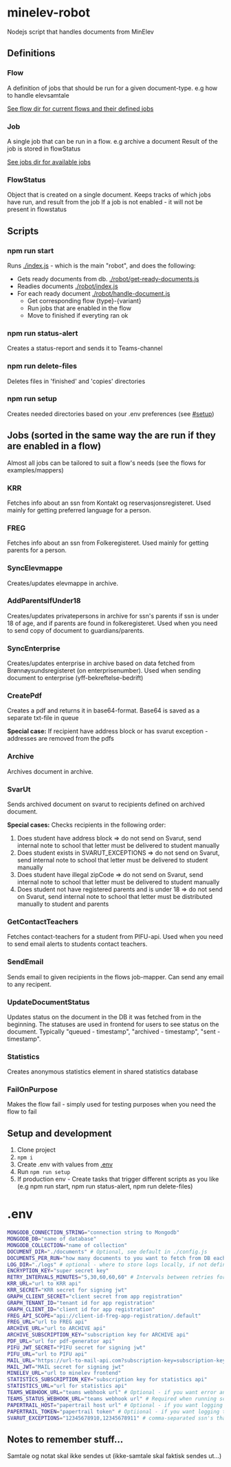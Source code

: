 # minelev-robot
Nodejs script that handles documents from MinElev

## Definitions
### Flow
A definition of jobs that should be run for a given document-type. e.g how to handle elevsamtale

[See flow dir for current flows and their defined jobs](./flows)

### Job
A single job that can be run in a flow. e.g archive a document
Result of the job is stored in flowStatus

[See jobs dir for available jobs](./jobs)

### FlowStatus
Object that is created on a single document. Keeps tracks of which jobs have run, and result from the job
If a job is not enabled - it will not be present in flowstatus

## Scripts
### npm run start
Runs [./index.js](./index.js) - which is the main "robot", and does the following:
- Gets ready documents from db. [./robot/get-ready-documents.js](./robot/get-ready-documents.js)
- Readies documents [./robot/index.js](./robot/index.js)
- For each ready document [./robot/handle-document.js](./robot/handle-document.js)
  - Get corresponding flow {type}-{variant}
  - Run jobs that are enabled in the flow
  - Move to finished if everyting ran ok

### npm run status-alert
Creates a status-report and sends it to Teams-channel

### npm run delete-files
Deletes files in 'finished' and 'copies' directories

### npm run setup
Creates needed directories based on your .env preferences (see [#setup](#setup-and-development))

## Jobs (sorted in the same way the are run if they are enabled in a flow)
Almost all jobs can be tailored to suit a flow's needs (see the flows for examples/mappers) 
### KRR
Fetches info about an ssn from Kontakt og reservasjonsregisteret. Used mainly for getting preferred language for a person.
### FREG
Fetches info about an ssn from Folkeregisteret. Used mainly for getting parents for a person.
### SyncElevmappe
Creates/updates elevmappe in archive.
### AddParentsIfUnder18
Creates/updates privatepersons in archive for ssn's parents if ssn is under 18 of age, and if parents are found in folkeregisteret. Used when you need to send copy of document to guardians/parents.
### SyncEnterprise
Creates/updates enterprise in archive based on data fetched from Brønnøysundsregisteret (on enterprisenumber). Used when sending document to enterprise (yff-bekreftelse-bedrift)
### CreatePdf
Creates a pdf and returns it in base64-format. Base64 is saved as a separate txt-file in queue

**Special case:** If recipient have address block or has svarut exception - addresses are removed from the pdfs
### Archive
Archives document in archive.
### SvarUt
Sends archived document on svarut to recipients defined on archived document.

**Special cases:** Checks recipients in the following order:
1. Does student have address block => do not send on Svarut, send internal note to school that letter must be delivered to student manually
1. Does student exists in SVARUT_EXCEPTIONS => do not send on Svarut, send internal note to school that letter must be delivered to student manually
1. Does student have illegal zipCode => do not send on Svarut, send internal note to school that letter must be delivered to student manually
1. Does student not have registered parents and is under 18 => do not send on Svarut, send internal note to school that letter must be distributed manually to student and parents

### GetContactTeachers
Fetches contact-teachers for a student from PIFU-api. Used when you need to send email alerts to students contact teachers.

### SendEmail
Sends email to given recipients in the flows job-mapper. Can send any email to any recipent.

### UpdateDocumentStatus
Updates status on the document in the DB it was fetched from in the beginning. The statuses are used in frontend for users to see status on the document. Typically "queued - timestamp", "archived - timestamp", "sent - timestamp".

### Statistics
Creates anonymous statistics element in shared statistics database

### FailOnPurpose
Makes the flow fail - simply used for testing purposes when you need the flow to fail

## Setup and development
1. Clone project
1. `npm i`
1. Create .env with values from [.env](#env)
1. Run `npm run setup`
1. If production env - Create tasks that trigger different scripts as you like (e.g npm run start, npm run status-alert, npm run delete-files)

# .env
```bash
MONGODB_CONNECTION_STRING="connection string to Mongodb"
MONGODB_DB="name of database"
MONGODB_COLLECTION="name of collection"
DOCUMENT_DIR="./documents" # Optional, see default in ./config.js
DOCUMENTS_PER_RUN="how many documents to you want to fetch from DB each run"
LOG_DIR="./logs" # optional - where to store logs locally, if not defined, logs are not stored locally
ENCRYPTION_KEY="super secret key"
RETRY_INTERVALS_MINUTES="5,30,60,60,60" # Intervals between retries for a document in minutes
KRR_URL="url to KRR api"
KRR_SECRET="KRR secret for signing jwt"
GRAPH_CLIENT_SECRET="client secret from app registration"
GRAPH_TENANT_ID="tenant id for app registration"
GRAPH_CLIENT_ID="client id for app registration"
FREG_API_SCOPE="api://client-id-freg-app-registration/.default"
FREG_URL="url to FREG api"
ARCHIVE_URL="url to ARCHIVE api"
ARCHIVE_SUBSCRIPTION_KEY="subscription key for ARCHIVE api"
PDF_URL="url for pdf-generator api"
PIFU_JWT_SECRET="PIFU secret for signing jwt"
PIFU_URL="url to PIFU api"
MAIL_URL="https://url-to-mail-api.com?subscription-key=subscription-key-for-mail-api"
MAIL_JWT="MAIL secret for signing jwt"
MINELEV_URL="url to minelev frontend"
STATISTICS_SUBSCRIPTION_KEY="subscription key for statistics api"
STATISTICS_URL="url for statistics api"
TEAMS_WEBHOOK_URL="teams webhook url" # Optional - if you want error and warn to teams channel
TEAMS_STATUS_WEBHOOK_URL="teams webhook url" # Required when running script "status-alert". Where to send status-alert
PAPERTRAIL_HOST="papertrail host url" # Optional - if you want logging to papertrail
PAPERTRAIL_TOKEN="papertrail token" # Optiional - if you want logging to papertrail
SVARUT_EXCEPTIONS="12345678910,12345678911" # comma-separated ssn's that should not receive letter's on svarut
```


## Notes to remember stuff...
Samtale og notat skal ikke sendes ut (ikke-samtale skal faktisk sendes ut...)